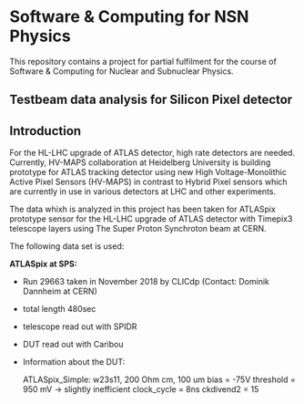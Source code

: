 # Software & Computing for NSN Physics
This repository contains a project for partial fulfilment for the course of Software & Computing for Nuclear and Subnuclear Physics.

## Testbeam data analysis for Silicon Pixel detector

## Introduction
For the HL-LHC upgrade of ATLAS detector, high rate detectors are needed. Currently, HV-MAPS collaboration at Heidelberg University is building prototype for ATLAS tracking detector using new High Voltage-Monolithic Active Pixel Sensors (HV-MAPS) in contrast to Hybrid Pixel sensors which are currently in use in various detectors at LHC and other experiments.


The data whixh is analyzed in this project has been taken for ATLASpix prototype sensor for the HL-LHC upgrade of ATLAS detector with Timepix3 telescope layers using The Super Proton Synchroton beam at CERN.

The following data set is used:

**ATLASpix at SPS:**

- Run 29663 taken in November 2018 by CLICdp (Contact: Dominik Dannheim at CERN)
- total length 480sec
- telescope read out with SPIDR
- DUT read out with Caribou
- Information about the DUT:

	ATLASpix_Simple: w23s11, 200 Ohm cm, 100 um
	bias = -75V
	threshold = 950 mV -> slightly inefficient
	clock_cycle = 8ns
	ckdivend2 = 15


